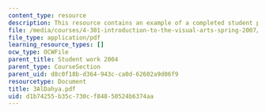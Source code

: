 ```yaml
---
content_type: resource
description: This resource contains an example of a completed student project.
file: /media/courses/4-301-introduction-to-the-visual-arts-spring-2007/d1b74255b35c730cf84850524b6374aa_3AlDahya.pdf
file_type: application/pdf
learning_resource_types: []
ocw_type: OCWFile
parent_title: Student work 2004
parent_type: CourseSection
parent_uid: d8c0f18b-d364-943c-ca0d-62602a9d06f9
resourcetype: Document
title: 3AlDahya.pdf
uid: d1b74255-b35c-730c-f848-50524b6374aa
---
```

